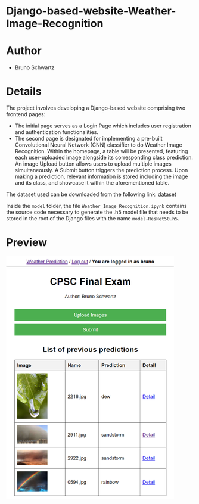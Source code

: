 # Django-based-website-Weather-Image-Recognition

# Author
- Bruno Schwartz

# Details
The project involves developing a Django-based website comprising two frontend pages:
- The initial page serves as a Login Page which includes user registration and authentication functionalities.
- The second page is designated for implementing a pre-built Convolutional Neural Network (CNN) classifier to do Weather Image Recognition. Within the homepage, a table will be presented, featuring each user-uploaded image alongside its corresponding class prediction. An image Upload button allows users to upload multiple images simultaneously. A Submit button triggers the prediction process. Upon making a prediction, relevant information is stored including the image and its class, and showcase it within the aforementioned table.

The dataset used can be downloaded from the following link: 
[dataset](https://www.kaggle.com/datasets/jehanbhathena/weather-dataset)

Inside the `model` folder, the file `Weather_Image_Recognition.ipynb` contains the source code necessary to generate the .h5 model file that needs to be stored in the root of the Django files with the name `model-ResNet50.h5`.

# Preview
<img width="450" alt="image" src="https://github.com/Bruno-Schwartz/Django-based-website-Weather-Image-Recognition/blob/main/assets/Preview.png">
